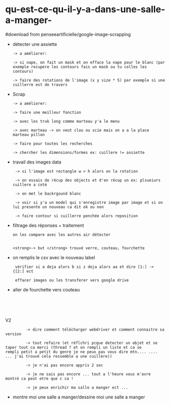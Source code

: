 # qu-est-ce-qu-il-y-a-dans-une-salle-a-manger-

#download from penseeartificielle/google-image-scrapping



 -   détecter une assiette
 
         -> a améliorer: 
 
         -> si nape, on fait un mask et on efface la nape pour le blanc (par exemple recupere les contours fais un mask ou tu colles les contours)
    
         -> faire des rotations de l'image (x y size * 5) par exemple si une cuillerre est de travers


  - Scrap
    
        -> a améliorer: 
    
        -> faire une meilleur fonction
        
        -> avec les truk long comme marteau y'a le menu
        
        -> avec marteau -> on veut clou ou scie mais on a a la place marteau pillon
        
        -> faire pour toutes les recherches
        
        -> chercher les dimensions/formes ex: cuillere != assiette
   
 - travail des images data 
 
        -> si l'image est rectangle w > h alors on la rotation
        
        -> on essais de récup des objects et d'en récup un ex: plsueiurs cuillere a coté
  
        -> on met le backrgound blanc
        
        -> voir si y'a un model qui s'enregistre image par image et si on lui presente un nouveau ca dit ok ou non
        
        -> faire contour si cuillerre penchée alors reposition



 -  filtrage des réponses + traitement
 

        on les compare avec les autres air détecter 
        
 
        <strong>-> but </strong> trouvé verre, couteau, fourchette 
 
 
 
 - on remplis le csv avec le nouveau label
  
        vérifier si a deja alors b si z deja alors aa et dire [1:] -> {[2:] ect
 
        effacer images ou les transferer vers google drive
 
 
 - aller de fourchette vers couteau
 
 
 <br><br><br>
 
 V2
 
 
  
             -> dire comment télécharger webdriver et comment connaitre sa version
             
             -> tout refaire (et réflchri pcque detecter un objet et se taper tout ca merci (thread ? et on rempli un liste et ca se      rempli petit a petit du genre je ne peux pas vous dire mtn.... .... ... j'ai trouvé cela ressemble a une cuillère))
             
             -> je n'ai pas encore appris 2 sec 
             
             -> je ne sais pas encore ... tout a l'heure vous m'avre montré ca peut etre que c ca !
             
             -> je peux enrichir ma salle a manger ect ...
             
 - montre moi une salle a manger/dessine moi une salle a manger
